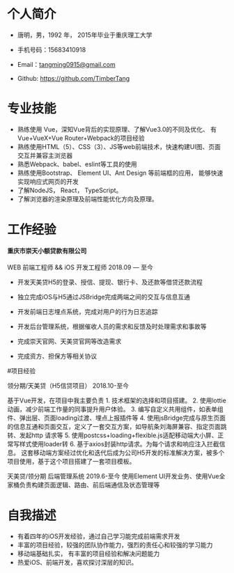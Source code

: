 # 个人简介

- 唐明，男，1992 年， 2015年毕业于重庆理工大学 

- 手机号码：15683410918

- Email：tangming0915@gmail.com  

- Github: <https://github.com/TimberTang>


# 专业技能
- 熟练使用 Vue，深知Vue背后的实现原理、了解Vue3.0的不同及优化、 有Vue+VueX+Vue Router+Webpack的项目经验
- 熟练使用HTML（5）、CSS（3）、JS等web前端技术，快速构建UI图、页面交互并兼容主浏览器
- 熟悉Webpack、babel、eslint等工具的使用
- 熟练使用Bootstrap、 Element UI、Ant Design 等前端框的应用， 能够快速实现响应式网页的开发
- 了解NodeJS， React， TypeScript。
- 了解浏览器的渲染原理及前端性能优化方向及原理。



# 工作经验

#### 重庆市崇天小额贷款有限公司

WEB 前端工程师 && iOS 开发工程师
2018.09 — 至今  

- 开发天美贷H5的登录、授信、提现、银行卡、及还款等借贷还款流程

- 独立完成iOS与H5通过JSBridge完成两端之间的交互与信息互通

- 开发前端日志埋点系统，完成对用户的行为日志追踪

- 开发后台管理系统，根据催收人员的需求和反馈及时处理需求和事故等

- 完成崇天官网、天美贷官网等改造需求

- 完成资方、担保方等相关协议


#项目经验

领分期/天美贷（H5信贷项目） 2018.10-至今

 基于Vue开发，在项目中我主要负责
    1. 技术框架的选择和项目搭建。
    2. 使用lottie动画，减少前端工作量的同事提升用户体验。
    3. 编写自定义共用组件，如表单组件、弹出层、页面loading过渡、埋点上报插件等
    4. 使用jsBridge完成与原生页面的信息互通和页面交互，定义了一套交互方案，如导航条刘海屏兼容、指定页面跳转、发起http 请求等
    5. 使用postcss+loading+flexible.js适配移动端大小屏、正常写样式使用loader转
    6. 基于axios封装http请求。为每个请求和响应注入拦截信息。
    这套移动端方案经过优化和迭代后成为公司H5开发的标准解决方案，被多个项目使用，基于这个项目搭建了一套项目模板。
    


天美贷/领分期 后端管理系统 2019.6-至今
 使用Element UI开发业务、使用Vue全家桶负责构建页面逻辑、路由、前后端通信及状态管理等



# 自我描述

- 有着四年的iOS开发经验，通过自己学习能完成前端需求开发
- 丰富的项目经验，较强的团队协作能力，强烈的责任心和较强的学习能力
- 移动端基础扎实， 有丰富的项目经验和解决问题能力
- 热爱iOS、前端开发，喜欢探讨深层的知识。
